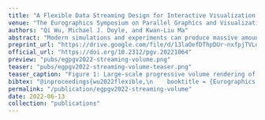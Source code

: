 ```yaml
---
title: "A Flexible Data Streaming Design for Interactive Visualization of Large-Scale Volume Data"
venue: "The Eurographics Symposium on Parallel Graphics and Visualization (EGPGV)"
authors: "Qi Wu, Michael J. Doyle, and Kwan-Liu Ma"
abstract: "Modern simulations and experiments can produce massive amounts of high-fidelity data that are challenging to transport and visualize interactively. We have designed a data streaming system to support interactive visualization of large volume data. Our streaming system design is unique in its flexibility to support diverse data organizations and its coupling with a highly efficient CPU-based ray-tracing renderer. In this paper, we present our streaming and rendering design and demonstrate the efficacy of our system with progressive rendering of streaming tree-based AMR (TAMR) volume data and radial basis function (RBF) particle volume data. With our system, interactive visualization can be achieved using only a mid-range workstation with a single CPU and a modest quantity of RAM."
preprint_url: "https://drive.google.com/file/d/13laOefDThpDUr-nxfpjTVLdTI2tiNpCi/view?usp=sharing"
official_url: "https://doi.org/10.2312/pgv.20221064"
preview: "pubs/egpgv2022-streaming-volume.png"
teaser: "pubs/egpgv2022-streaming-volume-teaser.png"
teaser_caption: "Figure 1: Large-scale progressive volume rendering of the deep ocean water asteroid impact dataset. A) In our system, the progressive rendering is done by breaking the volume interval into smaller segments, and only compute one segment per frame. B) Additionally, our system can also break the framebuffer into smaller tiles, and only render one tile at a time. Both method allows our rendering system to significantly reduce memory footprints."
bibtex: "@inproceedings{wu2022flexible,\n    booktitle = {Eurographics Symposium on Parallel Graphics and Visualization},\n    editor = {Bujack, Roxana and Tierny, Julien and Sadlo, Filip},\n    title = {{A Flexible Data Streaming Design for Interactive Visualization of Large-Scale Volume Data}},\n    author = {Wu, Qi and Doyle, Michael J. and Ma, Kwan-Liu},\n    year = {2022},\n    publisher = {The Eurographics Association},\n    ISSN = {1727-348X},\n    ISBN = {978-3-03868-175-5},\n    DOI = {10.2312/pgv.20221064}\n}"
permalink: "/publication/egpgv2022-streaming-volume"
date: 2022-06-13
collection: "publications"
---
```

